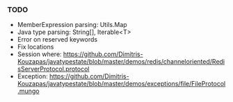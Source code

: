 ### TODO

- MemberExpression parsing: Utils.Map
- Java type parsing: String[], Iterable\<T>
- Error on reserved keywords
- Fix locations
- Session where: https://github.com/Dimitris-Kouzapas/javatypestate/blob/master/demos/redis/channeloriented/RedisServerProtocol.protocol
- Exception: https://github.com/Dimitris-Kouzapas/javatypestate/blob/master/demos/exceptions/file/FileProtocol.mungo
